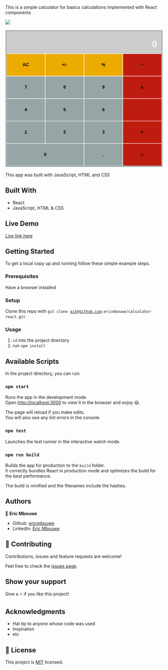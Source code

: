 This is a simple calculator for basics calculations implemented with React components

![](https://img.shields.io/badge/Microverse-blueviolet)

![screenshot](public/calculator1.png)

This app was built with JavaScript, HTML and CSS

## Built With

- React
- JavaScript, HTML & CSS

## Live Demo

[Live link here]()

## Getting Started

To get a local copy up and running follow these simple example steps.

### Prerequisites

Have a browser installed

### Setup

Clone this repo with <code>git clone git@github.com:ericmbouwe/calculator-react.git</code>

### Usage

1. <code>cd</code> into the project directory
2. run <code>npm install</code>

## Available Scripts

In the project directory, you can run:

### `npm start`

Runs the app in the development mode.<br />
Open [http://localhost:3000](http://localhost:3000) to view it in the browser and enjoy :smiley:.

The page will reload if you make edits.<br />
You will also see any lint errors in the console.

### `npm test`

Launches the test runner in the interactive watch mode.<br />

### `npm run build`

Builds the app for production to the `build` folder.<br />
It correctly bundles React in production mode and optimizes the build for the best performance.

The build is minified and the filenames include the hashes.<br />

## Authors

:bust_in_silhouette: **Eric Mbouwe**

- Github: [ericmbouwe](https://www.github.com/ericmbouwe)
- LinkedIn: [Eric Mbouwe](https://www.linkedin.com/in/ericmbouwe)

## 🤝 Contributing

Contributions, issues and feature requests are welcome!

Feel free to check the [issues page](https://github.com/ericmbouwe/calculator-react/issues).

## Show your support

Give a ⭐️ if you like this project!

## Acknowledgments

- Hat tip to anyone whose code was used
- Inspiration
- etc

## 📝 License

This project is [MIT](lic.url) licensed.
